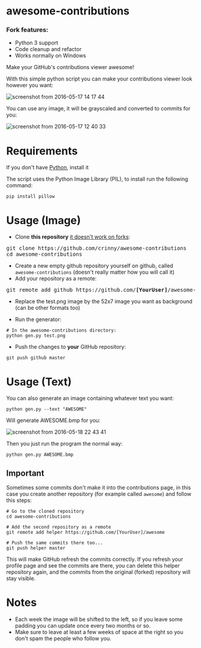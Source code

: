 # awesome-contributions
### Fork features:
* Python 3 support
* Сode cleanup and refactor
* Works normally on Windows

Make your GitHub's contributions viewer awesome!

With this simple python script you can make your contributions viewer look however you want:

![screenshot from 2016-05-17 14 17 44](https://cloud.githubusercontent.com/assets/4309591/15321965/289f589c-1c3a-11e6-8551-40cb74521617.png)

You can use any image, it will be grayscaled and converted to commits for you:

![screenshot from 2016-05-17 12 40 33](https://cloud.githubusercontent.com/assets/4309591/15320322/2a2834cc-1c30-11e6-8cc3-dbacc9451757.png)

# Requirements

If you don't have [Python](http://python.org/downloads/), install it

The script uses the Python Image Library (PIL), to install run the following command:
```
pip install pillow
```

# Usage (Image)

* Clone **this repository** [it doesn't work on forks](https://help.github.com/articles/why-are-my-contributions-not-showing-up-on-my-profile/):
<pre>
git clone https://github.com/crinny/awesome-contributions
cd awesome-contributions
</pre>
* Create a new empty github repository yourself on github, called `awesome-contributions` (doesn't really matter how you will call it)
* Add your repository as a remote:
<pre>
git remote add github https://github.com/<b>[YourUser]</b>/awesome-contributions
</pre>

* Replace the test.png image by the 52x7 image you want as background (can be other formats too)

* Run the generator:

```
# In the awesome-contributions directory:
python gen.py test.png
```
* Push the changes to **your** GitHub repository:
```
git push github master
```

# Usage (Text)
You can also generate an image containing whatever text you want:
```
python gen.py --text "AWESOME"
```
Will generate AWESOME.bmp for you:

![screenshot from 2016-05-18 22 43 41](https://cloud.githubusercontent.com/assets/4309591/15374320/fadf26ec-1d49-11e6-82c6-72dc8d6183f1.png)

Then you just run the program the normal way:
```
python gen.py AWESOME.bmp
```
## Important

Sometimes some commits don't make it into the contributions page, in this case you create another repository (for example called `awesome`) and follow this steps:
```
# Go to the cloned repository
cd awesome-contributions

# Add the second repository as a remote
git remote add helper https://github.com/[YourUser]/awesome

# Push the same commits there too...
git push helper master
```

This will make GitHub refresh the commits correctly. If you refresh your profile page and see the commits are there, you can delete this helper repository again, and the commits from the original (forked) repository will stay visible.

# Notes
* Each week the image will be shifted to the left, so if you leave some padding you can update once every two months or so.
* Make sure to leave at least a few weeks of space at the right so you don't spam the people who follow you.

